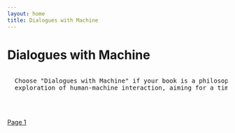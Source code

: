 ```yaml
---
layout: home
title: Dialogues with Machine
---
```

# Dialogues with Machine
<pre>
  
  Choose "Dialogues with Machine" if your book is a philosophical, poetic, or broad
  exploration of human-machine interaction, aiming for a timeless or abstract feel.
  
                                                                  - Machine
  
</pre>
[Page 1](./pages/page_1)
